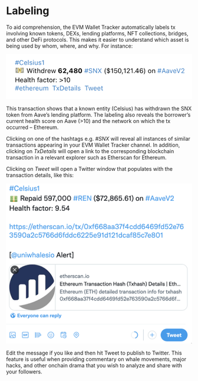 # Labeling

To aid comprehension, the EVM Wallet Tracker automatically labels tx involving known tokens, DEXs, lending platforms, NFT collections, bridges, and other DeFi protocols. This makes it easier to understand which asset is being used by whom, where, and why. For instance:

![](../.gitbook/assets/Celsius.png)

This transaction shows that a known entity (Celsius) has withdrawn the SNX token from Aave’s lending platform. The labeling also reveals the borrower’s current health score on Aave (>10) and the network on which the tx occurred – Ethereum.

Clicking on one of the hashtags e.g. _#SNX_ will reveal all instances of similar transactions appearing in your EVM Wallet Tracker channel. In addition, clicking on _TxDetails_ will open a link to the corresponding blockchain transaction in a relevant explorer such as Etherscan for Ethereum.

Clicking on _Tweet_ will open a Twitter window that populates with the transaction details, like this:

![](../.gitbook/assets/Tweet.png)

Edit the message if you like and then hit Tweet to publish to Twitter. This feature is useful when providing commentary on whale movements, major hacks, and other onchain drama that you wish to analyze and share with your followers.
